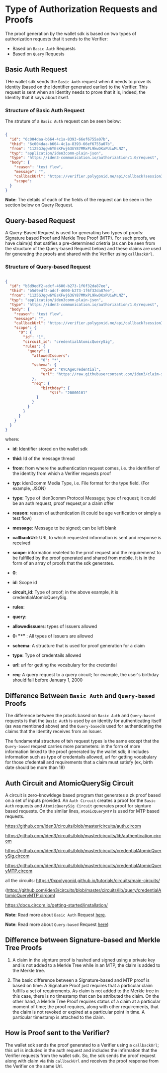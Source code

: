 # Type of Authorization Requests and Proofs

The proof generation by the wallet sdk is based on two types of authorization requests that it sends to the Verifier:

- Based on `Basic Auth` Requests
- Based on `Query` Requests 

## Basic Auth Request

THe wallet sdk sends the `Basic Auth` request when it needs to prove its identity (based on the Identifier generated earlier) to the Verifier. This request is sent when an Identity needs to prove that it is, indeed, the Identity that it says about itself. 

### Structure of Basic Auth Request

The struture of a `Basic Auth` request can be seen below:

```json

{
  "id": "6c004daa-b664-4c1a-8393-66ef6755a07b",
  "thid": "6c004daa-b664-4c1a-8393-66ef6755a07b",
  "from": "1125GJqgw6YEsKFwj63GY87MMxPL9kwDKxPUiwMLNZ",
  "typ": "application/iden3comm-plain-json",
  "type": "https://iden3-communication.io/authorization/1.0/request",
  "body": {
    "reason": "test flow",
    "message": "",
    "callbackUrl": "https://verifier.polygonid.me/api/callback?sessionId=95209",
    "scope": 
  }
}

```
**Note**: The details of each of the fields of the request can be seen in the section below on Query Request.

## Query-based Request

A Query-Based Request is used for generating two types of proofs: Signature based Proof and Merkle Tree Proof (MTP). For such proofs, we have claim(s) that satifies a pre-determined crietria (as can be seen from the structure of the Query-based Request below) and these claims are used for generating the proofs and shared with the Verifier using `callbackUrl`. 


### Structure of Query-based Request 


```json

{
  "id": "b5d9edf2-adcf-4600-b273-1f6f32da87ee",
  "thid": "b5d9edf2-adcf-4600-b273-1f6f32da87ee",
  "from": "1125GJqgw6YEsKFwj63GY87MMxPL9kwDKxPUiwMLNZ",
  "typ": "application/iden3comm-plain-json",
  "type": "https://iden3-communication.io/authorization/1.0/request",
  "body": {
    "reason": "test flow",
    "message": "",
    "callbackUrl": "https://verifier.polygonid.me/api/callback?sessionId=932469",
    "scope": {
      "0": {
        "id": "1",
        "circuit_id": "credentialAtomicQuerySig",
        "rules": {
          "query": {
            "allowedIssuers": 
                "0": "*",
            "schema": {
                "type": "KYCAgeCredential",
                "url": "https://raw.githubusercontent.com/iden3/claim-schema-vocab/main/schemas/json-ld/kyc-v2.json-ld"
            },
            "req": {
                "birthday": {
                    "$lt": "20000101"
              }
            }
          }
        }
      }
    }
  }
}

```
where:

 - **id**: Identifier stored on the wallet sdk

 - **thid**: Id of the message thread
 - **from**: from where the authentication request comes, i.e. the identifier of the identity from which a Verifier requests proof
 - **typ**: iden3comm Media Type, i.e. File format for the type field. (For example, JSON)
 - **type**: Type of iden3comm Protocol Message; type of request; it could be an auth request, proof request,or a claim offer
 - **reason**: reason of authentication (it could be age verification or simply a test flow)
 - **message**: Message to be signed; can be left blank
 - **callbackUrl**: URL to which requested information is sent and response is received
 - **scope**: information realeted to the prrof request and the requiremenst to be fulfilled by the proof generated and shared from mobile. It is in the form of an array of proofs that the sdk generates. 
 - **0**: 
 - **id**: Scope id
 - **circuit_id**: Type of proof; in the above example, it is credentialAtomicQuerySig.
 - **rules**:
 - **query**:
 - **allowedissuers**: types of Issuers allowed
 - **0: "*"** : All types of Issuers are allowed
 - **schema**: A structure that is used for proof generation for a claim
 - **type**: Type of credentails allowed
 - **url**: url for getting the vocabulary for the credential
 - **req**: A query request to a query circuit; for example, the user's birthday should fall before January 1, 2000



## Difference Between `Basic Auth` and `Query-based` Proofs

The difference between the proofs based on `Basic Auth` and `Query-based` requests is that the `Basic Auth` is used by an identity for authenticating itself (as was mentioned above) and the `Query-based`is used for authenticating the claims that the Identity receives from an Issuer. 

The fundamental structure of teh request types is the same except that the `Query-based` request carries more parameters: in the form of more information linked to the proof generated by the wallet sdk; it includes information such as type of credentails allowed, url for getting vocabulary for those cfedentail and requirements that a claim must satisfy (ex, birth date should be more than 18) 

## Auth Circuit and AtomicQuerySig Circuit

A circuit is zero-knowldege based program that generates a zk proof based on a set of inputs provided. An `Auth Circuit` creates a proof for the `Basic Auth` requests and `AtomicQuerySig Circuit` generates proof for signture based requests. On the similar lines, `AtomicQueryMTP` is used for MTP based requests. 

https://github.com/iden3/circuits/blob/master/circuits/auth.circom

https://github.com/iden3/circuits/blob/master/circuits/lib/authentication.circom

https://github.com/iden3/circuits/blob/master/circuits/credentialAtomicQuerySig.circom

https://github.com/iden3/circuits/blob/master/circuits/credentialAtomicQueryMTP.circom


all the circuits: https://0xpolygonid.github.io/tutorials/circuits/main-circuits/

(https://github.com/iden3/circuits/blob/master/circuits/lib/query/credentialAtomicQueryMTP.circom)


https://docs.circom.io/getting-started/installation/ 


**Note**: Read more about `Basic Auth` Request [here](https://0xpolygonid.github.io/tutorials/verifier/verification-library/request-api-guide/#basic-auth).

**Note**: Read more about `Query-based` Request [here](https://0xpolygonid.github.io/tutorials/verifier/verification-library/request-api-guide/#query-based-auth))
   

## Difference between Signature-based and Merkle Tree Proofs

1.  A claim in the signture proof is hashed and signed using a private key and is not added to a Merkle Tree while in an MTP, the claim is added to the Merkle tree.

2. The basic difference between a Signature-based and MTP proof is based on time: A Signature Proof just requires that a particular claim fulfills a set of requirements. As claim is not added to the Merkle tree in this case, there is no timestamp that can be attributed the claim.  On the other hand, a Merkle Tree Proof requires status of a claim at a particular moment of time; the proof requires, along with other requirements, that the claim is not revoked or expired at a particular point in time. A particular timestamp is attached to the claim.  


## How is Proof sent to the Verifier?

The wallet sdk sends the proof generated to a Verifier using a `callbackUrl`; this url is included in the auth request and includes the infirmation that the Verifier requests from the wallet sdk. So, the sdk sends the proof request  along with claim via this `callbackUrl` and receives the proof response from the Verifier on the same Url. 



